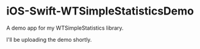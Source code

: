 # iOS-Swift-WTSimpleStatisticsDemo
A demo app for my WTSimpleStatistics library.

I'll be uploading the demo shortly.
